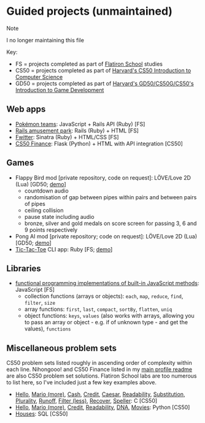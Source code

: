 # Guided projects (unmaintained)

> [!NOTE]  
> I no longer maintaining this file

Key:

- FS = projects completed as part of [Flatiron School](https://flatironschool.com/career-courses/coding-bootcamp/online) studies
- CS50 = projects completed as part of [Harvard's CS50 Introduction to Computer Science](https://cs50.harvard.edu/x/2020)
- GD50 = projects completed as part of [Harvard's GD50/CS50G/CS50's Introduction to Game Development](https://cs50.harvard.edu/games/2018)

## Web apps

- [Pokémon teams](https://github.com/yndajas/js-rails-as-api-pokemon-teams-project-online-web-sp-000): JavaScript + Rails API (Ruby) \[FS]
- [Rails amusement park](https://github.com/yndajas/rails-amusement-park-online-web-sp-000): Rails (Ruby) + HTML \[FS]
- [Fwitter](https://github.com/yndajas/sinatra-fwitter-group-project-online-web-sp-000): Sinatra (Ruby) + HTML/CSS \[FS]
- [CS50 Finance](https://github.com/yndajas/cs50_2020_pset8_finance): Flask (Python) + HTML with API integration \[CS50]

## Games

- Flappy Bird mod \[private repository, code on request]: LÖVE/Love 2D (Lua) \[GD50; [demo](https://www.youtube.com/watch?v=sxE1qx6wy1c)]
  - countdown audio
  - randomisation of gap between pipes within pairs and between pairs of pipes
  - ceiling collision
  - pause state including audio
  - bronze, silver and gold medals on score screen for passing 3, 6 and 9 points respectively
- Pong AI mod \[private repository; code on request]: LÖVE/Love 2D (Lua) \[GD50; [demo](https://www.youtube.com/watch?v=Cjdwoz1tBIQ)]
- [Tic-Tac-Toe](https://github.com/yndajas/ttt-with-ai-project-online-web-sp-000) CLI app: Ruby \[FS; [demo](https://www.youtube.com/watch?v=_M3nB_ZpLBE)]

## Libraries

- [functional programming implementations of built-in JavaScript methods](https://github.com/yndajas/js-advanced-functions-functional-library-project-online-web-sp-000): JavaScript \[FS]
  - collection functions (arrays or objects): `each`, `map`, `reduce`, `find`, `filter`, `size`
  - array functions: `first`, `last`, `compact`, `sortBy`, `flatten`, `uniq`
  - object functions: `keys`, `values` (also works with arrays, allowing you to pass an array or object - e.g. if of unknown type - and get the values), `functions`

## Miscellaneous problem sets

CS50 problem sets listed roughly in ascending order of complexity within each line. Nihongooo! and CS50 Finance listed in my [main profile readme](https://github.com/yndajas/yndajas/edit/main/README.md) are also CS50 problem set solutions. Flatiron School labs are too numerous to list here, so I've included just a few key examples above.

- [Hello](https://github.com/yndajas/cs50_2020_pset1_hello), [Mario (more)](https://github.com/yndajas/cs50_2020_pset1_Mario_more), [Cash](https://github.com/yndajas/cs50_2020_pset1_cash), [Credit](https://github.com/yndajas/cs50_2020_pset1_credit), [Caesar](https://github.com/yndajas/cs50_2020_pset2_Caesar), [Readability](https://github.com/yndajas/cs50_2020_pset2_readability), [Substitution](https://github.com/yndajas/cs50_2020_pset2_substitution), [Plurality](https://github.com/yndajas/cs50_2020_pset3_plurality), [Runoff](https://github.com/yndajas/cs50_2020_pset3_runoff), [Filter (less)](https://github.com/yndajas/cs50_2020_pset4_filter_less), [Recover](https://github.com/yndajas/cs50_2020_pset4_recover), [Speller](https://github.com/yndajas/cs50_2020_pset5_speller): C \[CS50]
- [Hello](https://github.com/yndajas/cs50_2020_pset6_hello), [Mario (more)](https://github.com/yndajas/cs50_2020_pset6_Mario_more), [Credit](https://github.com/yndajas/cs50_2020_pset6_credit), [Readability](https://github.com/yndajas/cs50_2020_pset6_readability), [DNA](https://github.com/yndajas/cs50_2020_pset6_DNA), [Movies](https://github.com/yndajas/cs50_2020_pset7_movies): Python \[CS50]
- [Houses](https://github.com/yndajas/cs50_2020_pset7_houses): SQL \[CS50]
